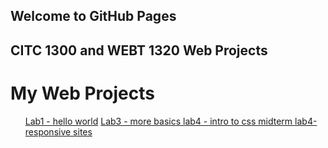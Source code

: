 ## Welcome to GitHub Pages
## CITC 1300 and WEBT 1320 Web Projects

<h1> My Web Projects </h1>
<ul>
<a href="https://cdboyd5.github.io/CITC-1300/lab1/index.HTML">  Lab1 - hello world</a>
<a href="https://cdboyd5.github.io/CITC-1300/lab3/index.html">  Lab3 - more basics </a>
<a href="https://cdboyd5.github.io/CITC-1300/lab4/index.html">  lab4 - intro to css </a>
<a href="https://cdboyd5.github.io/CITC-1300/Midterm/index.html">    midterm </a>
<a href="https://cdboyd5.github.io/CITC-1300/lab5/index.html">  lab4- responsive sites</a>
</ul>
